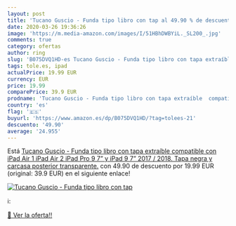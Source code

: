 ```yaml
---
layout: post
title: 'Tucano Guscio - Funda tipo libro con tap al 49.90 % de descuento'
date: 2020-03-26 19:36:26
image: 'https://m.media-amazon.com/images/I/51HBhDWBYiL._SL200_.jpg'
comments: true
category: ofertas
author: ring
slug: 'B075DVQ1HD-es Tucano Guscio - Funda tipo libro con tapa extraíble...'
tags: tole.es, ipad
actualPrice: 19.99 EUR
currency: EUR
price: 19.99
comparePrice: 39.9 EUR
prodname: 'Tucano Guscio - Funda tipo libro con tapa extraíble  compatible con  iPad Air 1  iPad Air 2  iPad Pro 9 7”  y iPad 9 7” 2017 / 2018. Tapa negra y carcasa posterior transparente.'
country: 'es'
flag: '🇪🇸'
buyurl: 'https://www.amazon.es/dp/B075DVQ1HD/?tag=tolees-21'
descuento: '49.90'
average: '24.955'
---
```


Está [Tucano Guscio - Funda tipo libro con tapa extraíble  compatible con  iPad Air 1  iPad Air 2  iPad Pro 9 7”  y iPad 9 7” 2017 / 2018. Tapa negra y carcasa posterior transparente.](https://www.amazon.es/dp/B075DVQ1HD/?tag=tolees-21) con 49.90 de descuento por 19.99 EUR (original: 39.9 EUR) en el siguiente enlace!

[![Tucano Guscio - Funda tipo libro con tap](https://m.media-amazon.com/images/I/51HBhDWBYiL._SL200_.jpg)](https://www.amazon.es/dp/B075DVQ1HD/?tag=tolees-21)

ℹ️:


[🛒 Ver la oferta!!](https://www.amazon.es/dp/B075DVQ1HD/?tag=tolees-21)
